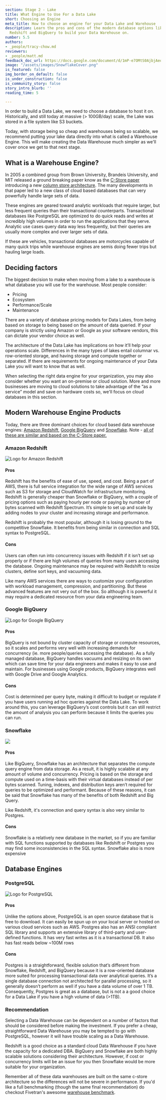 ```yaml
---
section: Stage 2 - Lake
title: What Engine to Use For a Data Lake
short: Choosing an Engine
meta_title: How to choose an engine for your Data Lake and Warehouse
description: Learn the pros and cons of the modern database options like Snowflake,
  Redshift and BigQuery to build your Data Warehouse on.
number: 5.5
authors:
- _people/tracy-chow.md
reviewers:
- _people/matt.md
feedback_doc_url: https://docs.google.com/document/d/1mP-e7OMtS0AjbjAeo1od5U8NdO8Td94fXwoAacCLf2w/edit?usp=sharing
image: "/assets/images/SnowflakeCover.png"
is_featured: false
img_border_on_default: false
is_under_construction: false
is_community_story: false
story_intro_blurb: ''
reading_time: 5

---
```

In order to build a Data Lake, we need to choose a database to host it on.  Historically, and still today at massive (> 100GB/day) scale, the Lake was stored in a file system like S3 buckets.

Today, with storage being so cheap and warehouses being so scalable, we recommend putting your lake data directly into what is called a Warehouse Engine.  This will make creating the Data Warehouse much simpler as we'll cover once we get to that next stage.

## What is a Warehouse Engine?

In 2005 a combined group from Brown University, Brandeis University, and MIT released a ground breaking paper know as the [C-Store paper](http://people.brandeis.edu/\~nga/papers/VLDB05.pdf) introducing a new [column store architecture](/data-modeling-101/row-vs-column-oriented-databases/).  The many developments in that paper led to a new class of cloud based databases that can very powerfully handle large sets of data.

These engines are geared toward analytic workloads that require larger, but less frequent queries than their transactional counterparts.  Transactional databases like PostgreSQL are optimized to do quick reads and writes at incredibly high volumes in order to run the applications that they serve.  Analytic use cases query data way less frequently, but their queries are usually more complex and over larger sets of data.

<!-- TODO: Would be a great visual here I think - draw a semi and a scooter and maybe list "fast, many trips, low payload" vs "slow, few trips, heavy payload"   -->

If these are vehicles, transactional databases are motorcycles capable of many quick trips while warehouse engines are semis doing fewer trips but hauling large loads.

## Deciding factors

The biggest decision to make when moving from a lake to a warehouse is what database you will use for the warehouse. Most people consider:

* Pricing
* Ecosystem
* Performance/Scale
* Maintenance

There are a variety of database pricing models for Data Lakes, from being based on storage to being based on the amount of data queried. If your company is strictly using Amazon or Google as your software vendors, this can dictate your vendor choice as well.

The architecture of the Data Lake has implications on how it’ll help your operations scale. Differences in the many types of lakes entail columnar vs. row-oriented storage, and having storage and compute together or separated. If there are requirements for ongoing maintenance of your Data Lake you will want to know that as well.

When selecting the right data engine for your organization, you may also consider whether you want an on-premise or cloud solution. More and more businesses are moving to cloud solutions to take advantage of the “as a service” model and save on hardware costs so, we'll focus on cloud databases in this section.

## Modern Warehouse Engine Products

Today, there are three dominant choices for cloud based data warehouse engines: [Amazon Redshift](#amazon-redshift), [Google BigQuery](#google-bigquery) and [Snowflake](#snowflake).  Note - [all of these are similar and based on the C-Store paper.](https://dataschool.com/data-modeling-101/row-vs-column-oriented-databases/)

### Amazon Redshift

![Logo for Amazon Redshift](/assets/images/AmazonRedshiftLogo.png "Amazon Redshift")

#### Pros

Redshift has the benefits of ease of use, speed, and cost. Being a part of AWS, there is full service integration for the wide range of AWS services such as S3 for storage and CloudWatch for infrastructure monitoring. Redshift is generally cheaper than Snowflake or BigQuery, with a couple of pricing options such as paying hourly per node or paying by number of bytes scanned with Redshift Spectrum. It’s simple to set up and scale by adding nodes to your cluster and increasing storage and performance.

Redshift is probably the most popular, although it is losing ground to the competitive Snowflake. It benefits from being similar in connection and SQL syntax to PostgreSQL.

#### Cons

Users can often run into concurrency issues with Redshift if it isn’t set up properly or if there are high volumes of queries from many users accessing the database. Ongoing maintenance may be required with Redshift to resize clusters, define sort keys, and vacuuming data.

Like many AWS services there are ways to customize your configuration with workload management, compression, and partitioning. But these advanced features are not very out of the box. So although it is powerful it may require a dedicated resource from your data engineering team.

### Google BigQuery

![Logo for Google BigQuery](/assets/images/GoogleBigQueryLogo.png "Google BigQuery")

#### Pros

BigQuery is not bound by cluster capacity of storage or compute resources, so it scales and performs very well with increasing demands for concurrency (ie. more people/queries accessing the database). As a fully managed database, BigQuery handles vacuums and resizing on its own which can save time for your data engineers and makes it easy to use and maintain. For businesses using Google products, BigQuery integrates well with Google Drive and Google Analytics.

#### Cons

Cost is determined per query byte, making it difficult to budget or regulate if you have users running ad hoc queries against the Data Lake. To work around this, you can leverage BigQuery’s cost controls but it can still restrict the amount of analysis you can perform because it limits the queries you can run.

### Snowflake

![](/assets/images/SnowflakeLogo.png)

#### Pros

Like BigQuery, Snowflake has an architecture that separates the compute query engine from data storage. As a result, it is highly scalable at any amount of volume and concurrency. Pricing is based on the storage and compute used on a time-basis with their virtual databases instead of per bytes scanned. Tuning, indexes, and distribution keys aren’t required for queries to be optimized and performant. Because of these reasons, it can be said that Snowflake has many of the benefits of both Redshift and Big Query.

Like Redshift, it's connection and query syntax is also very similar to Postgres.

#### Cons

Snowflake is a relatively new database in the market, so if you are familiar with SQL functions supported by databases like Redshift or Postgres you may find some inconsistencies in the SQL syntax. Snowflake also is more expensive

## Database Engines

### PostgreSQL

![Logo for PostgreSQL](/assets/images/PostgreSQLLogo.png "PostgreSQL")

#### Pros

Unlike the options above, PostgreSQL is an open source database that is free to download. It can easily be spun up on your local server or hosted on various cloud services such as AWS. Postgres also has an ANSI compliant SQL library and supports an extensive library of third-party and user-defined functions. It has very fast writes as it is a transactional DB. It also has fast reads below \~100M rows

#### Cons

Postgres is a straightforward, flexible solution that’s different from Snowflake, Redshift, and BigQuery because it is a row-oriented database more suited for processing transactional data over analytical queries. It’s a single database connection not architected for parallel processing, so it generally doesn’t perform as well if you have a data volume of over 1 TB. Consequently, Postgres is great as a database, but is not a a good choice for a Data Lake if you have a high volume of data (>1TB).

### Recommendation

Selecting a Data Warehouse can be dependent on a number of factors that should be considered before making the investment. If you prefer a cheap, straightforward Data Warehouse you may be tempted to go with PostgreSQL, however it will have trouble scaling as a Data Warehouse.

Redshift is a good choice as a standard cloud Data Warehouse if you have the capacity for a dedicated DBA. BigQuery and Snowflake are both highly scalable solutions considering their architecture. However, if cost or concurrency limits will be an issue for you then Snowflake would be more suitable for your organization.

Remember all of these data warehouses are built on the same c-store architecture so the differences will not be severe in performance. If you'd like a full benchmarking (though the same final recommendation) do checkout Fivetran's awesome [warehouse benchmark](https://fivetran.com/blog/warehouse-benchmark).

<!-- ## Selecting an ETL/ELT Process

Once you have selected your data warehouse solution, you will need to decide how to set up your ETL or ELT to load data from your data lake into your data warehouse and convert the raw data into something meaningful. ETL has been the traditional method for data warehouses, however ELT has been growing in popularity due to its compatibility with cloud systems. -->

<!-- ### View and dbt

![Logo for dbt](/assets/images/dbtLogo (1).png "dbt")

Doing an ETL/ELT in the same place, such as if you are using Redshift for both your database and data warehouse, simplifies your process and keeps your data stack lean. This is desirable because you will have less environments and tools to manage and your data will be housed in one location. You can do it without having to extract and load. Transform only! -->

<!--

These are handled in other sections already

### Performance

In an ETL process the data is typically extracted and first put into a staging area, as opposed to an ELT approach which has all the raw data loaded in your system from the get go. In ELT, because the data is already loaded, users don’t need to wait for the entire process to finish before they can access the data.

In addition to the benefit of accessing the raw data faster, with the transformation performed at query runtime, a query can be run concurrently with other queries. With cloud systems that make it easy to scale storage and processing power, ELT also allows for greater flexibility and lower maintenance. Resources can be added as needed for intensive transformation tasks. And because the data is always available, the ETL process does not need to be modified to make changes to your warehouse.

### Access

Another thing to consider when choosing between ETL and ELT is seeing who should have access to the data warehouse. If there are non-technical users who will also be accessing the data warehouse, then having them exposed to raw data may not be ideal. In that scenario it would be preferable to have the data engineers or data team do the data manipulation in creating summary tables or materialized views. -->

<!--- TODO: We need to explain file based options for the lake - like S3.  --->